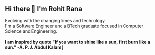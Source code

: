 ## Hi there 👋 I'm Rohit Rana
Evolving with the changing times and technology <br>
I'm a Software Engineer and a BTech graduate focused in Computer Science and Engineering. <br>
#### I am inspired by quote "If you want to shine like a sun, first burn like a sun." -A. P. J. Abdul Kalam🙏
